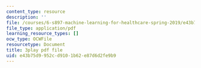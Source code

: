```yaml
---
content_type: resource
description: ''
file: /courses/6-s897-machine-learning-for-healthcare-spring-2019/e43b75d9952cd9101b62e87d6d2fe9b9_zdotUAxiPGM.pdf
file_type: application/pdf
learning_resource_types: []
ocw_type: OCWFile
resourcetype: Document
title: 3play pdf file
uid: e43b75d9-952c-d910-1b62-e87d6d2fe9b9
---
```

